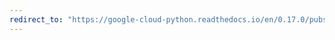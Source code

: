 ```yaml
---
redirect_to: "https://google-cloud-python.readthedocs.io/en/0.17.0/pubsub-subscription.html"
---
```

